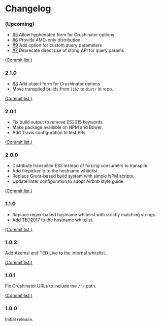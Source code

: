# Changelog

### (Upcoming)

* [#5](https://github.com/tedconf/js-crushinator-helpers/issues/5) Allow hyphenated form for Crushinator options
* [#6](https://github.com/tedconf/js-crushinator-helpers/issues/6) Provide AMD-only distribution
* [#9](https://github.com/tedconf/js-crushinator-helpers/issues/9) Add option for custom query parameters
* [#7](https://github.com/tedconf/js-crushinator-helpers/issues/7) Deprecate direct use of string API for query params

[(Commit list.)](https://github.com/tedconf/js-crushinator-helpers/compare/129f407...master)

### 2.1.0

* [#3](https://github.com/tedconf/js-crushinator-helpers/issues/3) Add object form for Crushinator options
* Move transpiled builds from `lib/` to `dist/` in repo.

[(Commit list.)](https://github.com/tedconf/js-crushinator-helpers/compare/cb355a0...129f407)

### 2.0.1

* Fix build output to remove ES2015 keywords.
* Make package available on NPM and Bower.
* Add Travis configuration to test PRs.

[(Commit list.)](https://github.com/tedconf/js-crushinator-helpers/compare/ee3cf5e...cb355a0)

### 2.0.0

* Distribute transpiled ES5 instead of forcing consumers to transpile.
* Add filepicker.io to the hostname whitelist.
* Replace Grunt-based build system with simple NPM scripts.
* Update linter configuration to adopt Airbnb style guide.

[(Commit list.)](https://github.com/tedconf/js-crushinator-helpers/compare/69880f8...ee3cf5e)

### 1.1.0

* Replace regex-based hostname whitelist with strictly matching strings.
* Add TED2017 to the hostname whitelist.

[(Commit list.)](https://github.com/tedconf/js-crushinator-helpers/compare/fbccb73...69880f8)

### 1.0.2

Add Akamai and TED Live to the internal whitelist.

[(Commit list.)](https://github.com/tedconf/js-crushinator-helpers/compare/5c23356...fbccb73)

### 1.0.1

Fix Crushinator URLs to include the `/r/` path.

[(Commit list.)](https://github.com/tedconf/js-crushinator-helpers/compare/c7186ea...5c23356)

### 1.0.0

Initial release.

